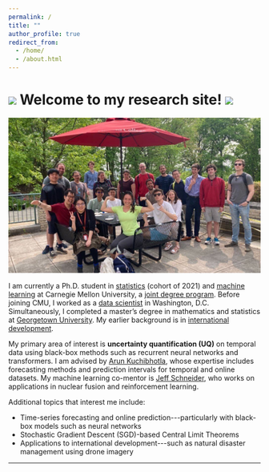```yaml
---
permalink: /
title: ""
author_profile: true
redirect_from: 
  - /home/
  - /about.html
---
```



<!-- Google tag (gtag.js) -->
<script async src="https://www.googletagmanager.com/gtag/js?id=G-DFNFSM90G3"></script>
<script>
  window.dataLayer = window.dataLayer || [];
  function gtag(){dataLayer.push(arguments);}
  gtag('js', new Date());

  gtag('config', 'G-DFNFSM90G3');
</script>

<img src="/images/favicon.ico" width="25"> Welcome to my research site! <img src="/images/favicon.ico" width="25">
======

![CMU colleagues](/images/CMU_patio1.jpg)

I am currently a Ph.D. student in [statistics](https://www.cmu.edu/dietrich/statistics-datascience/index.html) (cohort of 2021) and [machine learning](https://www.ml.cmu.edu/) at Carnegie Mellon University, a [joint degree program](https://www.cmu.edu/dietrich/statistics-datascience/academics/phd/statistics-machine-learning/index.html). Before joining CMU, I worked as a [data scientist](/cv/) in Washington, D.C. Simultaneously, I completed a master’s degree in mathematics and statistics at [Georgetown University](https://mathstat.georgetown.edu/graduate/). My earlier background is in [international development](/cv/).


My primary area of interest is **uncertainty quantification (UQ)** on temporal data using black-box methods such as recurrent neural networks and transformers. I am advised by [Arun Kuchibhotla](https://arun-kuchibhotla.github.io/), whose expertise includes forecasting methods and prediction intervals for temporal and online datasets. My machine learning co-mentor is [Jeff Schneider](https://www.ri.cmu.edu/ri-faculty/jeff-schneider/), who works on applications in nuclear fusion and reinforcement learning.

Additional topics that interest me include:

* Time-series forecasting and online prediction---particularly with black-box models such as neural networks
* Stochastic Gradient Descent (SGD)-based Central Limit Theorems
* Applications to international development---such as natural disaster management using drone imagery


---
